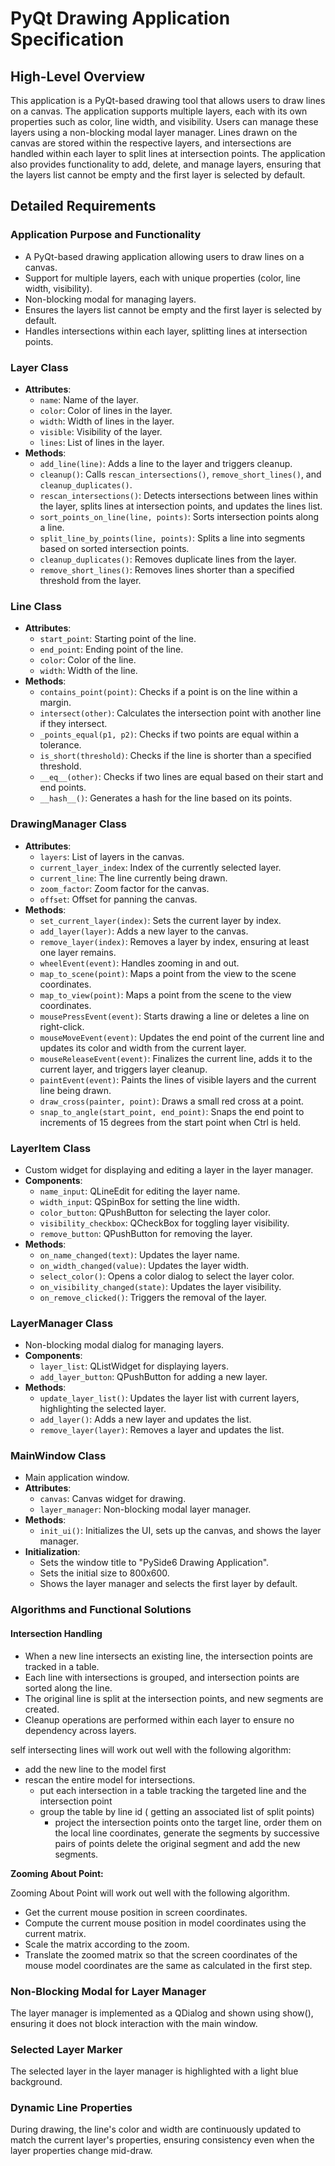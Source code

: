 # PyQt Drawing Application Specification

## High-Level Overview

This application is a PyQt-based drawing tool that allows users to draw lines on a canvas. The application supports multiple layers, each with its own properties such as color, line width, and visibility. Users can manage these layers using a non-blocking modal layer manager. Lines drawn on the canvas are stored within the respective layers, and intersections are handled within each layer to split lines at intersection points. The application also provides functionality to add, delete, and manage layers, ensuring that the layers list cannot be empty and the first layer is selected by default.

## Detailed Requirements

### Application Purpose and Functionality
- A PyQt-based drawing application allowing users to draw lines on a canvas.
- Support for multiple layers, each with unique properties (color, line width, visibility).
- Non-blocking modal for managing layers.
- Ensures the layers list cannot be empty and the first layer is selected by default.
- Handles intersections within each layer, splitting lines at intersection points.

### Layer Class
- **Attributes**:
  - `name`: Name of the layer.
  - `color`: Color of lines in the layer.
  - `width`: Width of lines in the layer.
  - `visible`: Visibility of the layer.
  - `lines`: List of lines in the layer.
- **Methods**:
  - `add_line(line)`: Adds a line to the layer and triggers cleanup.
  - `cleanup()`: Calls `rescan_intersections()`, `remove_short_lines()`, and `cleanup_duplicates()`.
  - `rescan_intersections()`: Detects intersections between lines within the layer, splits lines at intersection points, and updates the lines list.
  - `sort_points_on_line(line, points)`: Sorts intersection points along a line.
  - `split_line_by_points(line, points)`: Splits a line into segments based on sorted intersection points.
  - `cleanup_duplicates()`: Removes duplicate lines from the layer.
  - `remove_short_lines()`: Removes lines shorter than a specified threshold from the layer.

### Line Class
- **Attributes**:
  - `start_point`: Starting point of the line.
  - `end_point`: Ending point of the line.
  - `color`: Color of the line.
  - `width`: Width of the line.
- **Methods**:
  - `contains_point(point)`: Checks if a point is on the line within a margin.
  - `intersect(other)`: Calculates the intersection point with another line if they intersect.
  - `_points_equal(p1, p2)`: Checks if two points are equal within a tolerance.
  - `is_short(threshold)`: Checks if the line is shorter than a specified threshold.
  - `__eq__(other)`: Checks if two lines are equal based on their start and end points.
  - `__hash__()`: Generates a hash for the line based on its points.

### DrawingManager Class
- **Attributes**:
  - `layers`: List of layers in the canvas.
  - `current_layer_index`: Index of the currently selected layer.
  - `current_line`: The line currently being drawn.
  - `zoom_factor`: Zoom factor for the canvas.
  - `offset`: Offset for panning the canvas.
- **Methods**:
  - `set_current_layer(index)`: Sets the current layer by index.
  - `add_layer(layer)`: Adds a new layer to the canvas.
  - `remove_layer(index)`: Removes a layer by index, ensuring at least one layer remains.
  - `wheelEvent(event)`: Handles zooming in and out.
  - `map_to_scene(point)`: Maps a point from the view to the scene coordinates.
  - `map_to_view(point)`: Maps a point from the scene to the view coordinates.
  - `mousePressEvent(event)`: Starts drawing a line or deletes a line on right-click.
  - `mouseMoveEvent(event)`: Updates the end point of the current line and updates its color and width from the current layer.
  - `mouseReleaseEvent(event)`: Finalizes the current line, adds it to the current layer, and triggers layer cleanup.
  - `paintEvent(event)`: Paints the lines of visible layers and the current line being drawn.
  - `draw_cross(painter, point)`: Draws a small red cross at a point.
  - `snap_to_angle(start_point, end_point)`: Snaps the end point to increments of 15 degrees from the start point when Ctrl is held.

### LayerItem Class
- Custom widget for displaying and editing a layer in the layer manager.
- **Components**:
  - `name_input`: QLineEdit for editing the layer name.
  - `width_input`: QSpinBox for setting the line width.
  - `color_button`: QPushButton for selecting the layer color.
  - `visibility_checkbox`: QCheckBox for toggling layer visibility.
  - `remove_button`: QPushButton for removing the layer.
- **Methods**:
  - `on_name_changed(text)`: Updates the layer name.
  - `on_width_changed(value)`: Updates the layer width.
  - `select_color()`: Opens a color dialog to select the layer color.
  - `on_visibility_changed(state)`: Updates the layer visibility.
  - `on_remove_clicked()`: Triggers the removal of the layer.

### LayerManager Class
- Non-blocking modal dialog for managing layers.
- **Components**:
  - `layer_list`: QListWidget for displaying layers.
  - `add_layer_button`: QPushButton for adding a new layer.
- **Methods**:
  - `update_layer_list()`: Updates the layer list with current layers, highlighting the selected layer.
  - `add_layer()`: Adds a new layer and updates the list.
  - `remove_layer(layer)`: Removes a layer and updates the list.

### MainWindow Class
- Main application window.
- **Attributes**:
  - `canvas`: Canvas widget for drawing.
  - `layer_manager`: Non-blocking modal layer manager.
- **Methods**:
  - `init_ui()`: Initializes the UI, sets up the canvas, and shows the layer manager.
- **Initialization**:
  - Sets the window title to "PySide6 Drawing Application".
  - Sets the initial size to 800x600.
  - Shows the layer manager and selects the first layer by default.

### Algorithms and Functional Solutions

#### Intersection Handling
- When a new line intersects an existing line, the intersection points are tracked in a table.
- Each line with intersections is grouped, and intersection points are sorted along the line.
- The original line is split at the intersection points, and new segments are created.
- Cleanup operations are performed within each layer to ensure no dependency across layers.

self intersecting lines will work out well with the following algorithm:


- add the new line to the model first
- rescan the entire model for intersections.
  - put each intersection in a table tracking the targeted line and the intersection point
  - group the table by line id ( getting an associated list of split points)
     - project the intersection points onto the target line, order them on the local line coordinates, generate the segments by successive pairs of points delete the original segment and add the new segments.

**Zooming About Point:**

Zooming About Point will work out well with the following algorithm.

- Get the current mouse position in screen coordinates.
- Compute the current mouse position in model coordinates using the current matrix.
- Scale the matrix according to the zoom.
- Translate the zoomed matrix so that the screen coordinates of the mouse model coordinates are the same as calculated in the first step.


### Non-Blocking Modal for Layer Manager
The layer manager is implemented as a QDialog and shown using show(), ensuring it does not block interaction with the main window.

### Selected Layer Marker
The selected layer in the layer manager is highlighted with a light blue background.

### Dynamic Line Properties
During drawing, the line's color and width are continuously updated to match the current layer's properties, ensuring consistency even when the layer properties change mid-draw.
